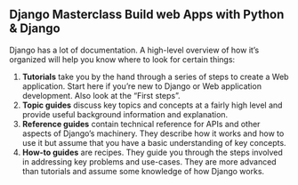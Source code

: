 ## Django Masterclass Build web Apps with Python & Django ##

Django has a lot of documentation. A high-level overview of how it’s organized will help you know where to look for certain things:

1. **Tutorials** take you by the hand through a series of steps to create a Web application. Start here if you’re new to Django or Web application development. Also look at the “First steps”.
2. **Topic guides** discuss key topics and concepts at a fairly high level and provide useful background information and explanation.
3. **Reference guides** contain technical reference for APIs and other aspects of Django’s machinery. They describe how it works and how to use it but assume that you have a basic understanding of key concepts.
4. **How-to guides** are recipes. They guide you through the steps involved in addressing key problems and use-cases. They are more advanced than tutorials and assume some knowledge of how Django works.